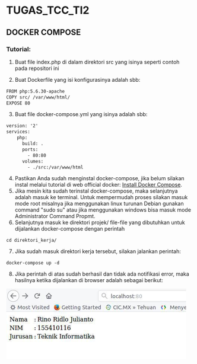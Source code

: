 # TUGAS_TCC_TI2

## DOCKER COMPOSE

### Tutorial:
1. Buat file index.php di dalam direktori src yang isinya seperti contoh pada repositori ini 

2. Buat Dockerfile yang isi konfigurasinya adalah sbb: 

```
FROM php:5.6.30-apache
COPY src/ /var/www/html/
EXPOSE 80
```
3. Buat file docker-compose.yml yang isinya adalah sbb:
```
version: '2'
services:
    php:
      build: .
      ports:
        - 80:80
      volumes:
        - ./src:/var/www/html
```
4. Pastikan Anda sudah menginstal docker-compose, jika belum silakan instal melalui tutorial di web official docker: [Install Docker Compose](https://docs.docker.com/compose/install/).
5. Jika mesin kita sudah terinstal docker-compose, maka selanjutnya adalah masuk ke terminal. Untuk mempermudah proses silakan masuk mode root misalnya jika menggunakan linux turunan Debian gunakan command "sudo su" atau jika menggunakan windows bisa masuk mode Administrator Command Propmt.
6. Selanjutnya masuk ke direktori projek/ file-file yang dibutuhkan untuk dijalankan docker-compose dengan perintah
```
cd direktori_kerja/

```
7. Jika sudah masuk direktori kerja tersebut, silakan jalankan perintah:
```
docker-compose up -d
```
8. Jika perintah di atas sudah berhasil dan tidak ada notifikasi error, maka hasilnya ketika dijalankan di browser adalah sebagai berikut:

![alt Screen Shot](https://raw.githubusercontent.com/Zurin/TUGAS_TCC_T12/master/SS.jpg)

